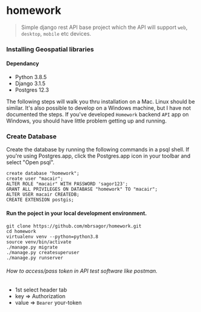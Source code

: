 # homework
> Simple django rest API base project which the API will support `web`, `desktop`, `mobile` etc devices.

### Installing Geospatial libraries
#### Dependancy
- Python 3.8.5
- Django 3.1.5
- Postgres 12.3

The following steps will walk you thru installation on a Mac. Linux should be similar. It's also possible to develop on a Windows machine, but I have not documented the steps. If you've developed `Homework` backend `API` app on Windows, you should have little problem getting up and running.



### Create Database

Create the database by running the following commands in a psql shell. If you're using
Postgres.app, click the Postgres.app icon in your toolbar and select "Open psql".

```
create database "homework";
create user "macair";
ALTER ROLE "macair" WITH PASSWORD 'sagor123';
GRANT ALL PRIVILEGES ON DATABASE "homework" TO "macair";
ALTER USER macair CREATEDB;
CREATE EXTENSION postgis;
```


#### Run the poject in your local development environment.
```
git clone https://github.com/mbrsagor/homework.git
cd homework
virtualenv venv --python=python3.8
source venv/bin/activate
./manage.py migrate
./manage.py createsuperuser
./manage.py runserver
```

###### How to access/pass token in API test software like postman.
- 1st select header tab
- key => Authorization
- value => `Bearer` your-token
